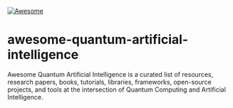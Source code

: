 [![Awesome](https://cdn.rawgit.com/sindresorhus/awesome/d7305f38d29fed78fa85652e3a63e154dd8e8829/media/badge.svg)](https://github.com/sindresorhus/awesome)

# awesome-quantum-artificial-intelligence
Awesome Quantum Artificial Intelligence is a curated list of resources, research papers, books, tutorials, libraries, frameworks, open-source projects, and tools at the intersection of Quantum Computing and Artificial Intelligence.
